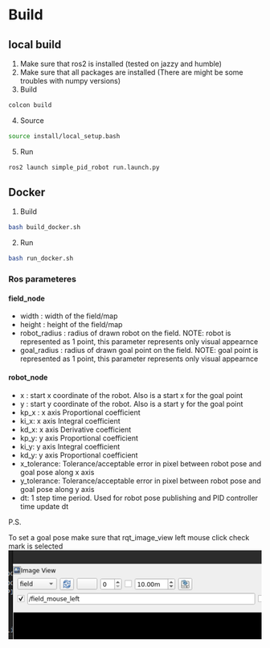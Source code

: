 # Build

## local build

1. Make sure that ros2 is installed (tested on jazzy and humble)
2. Make sure that all packages are installed (There are might be some troubles with numpy versions)
3. Build
```bash
colcon build
```
4. Source
```bash
source install/local_setup.bash
```
5. Run
```bash
ros2 launch simple_pid_robot run.launch.py
```

## Docker
1. Build
```bash
bash build_docker.sh
```
2. Run
```bash
bash run_docker.sh
```

### Ros parameteres
#### field_node
- width : width of the field/map
- height : height of the field/map
- robot_radius : radius of drawn robot on the field. NOTE: robot is represented as 1 point, this parameter represents only visual appearnce 
- goal_radius : radius of drawn goal point on the field. NOTE: goal point  is represented as 1 point, this parameter represents only visual appearnce 
#### robot_node
- x : start x coordinate of the robot. Also is a start x for the goal point
- y : start y coordinate of the robot. Also is a start y for the goal point
- kp_x : x axis Proportional coefficient
- ki_x: x axis Integral coefficient
- kd_x: x axis Derivative coefficient
- kp_y: y axis Proportional coefficient
- ki_y: y axis Integral coefficient
- kd_y: y axis Proportional coefficient
- x_tolerance: Tolerance/acceptable error in pixel between robot pose and goal pose along x axis
- y_tolerance: Tolerance/acceptable error in pixel between robot pose and goal pose along y axis
- dt: 1 step time period. Used for robot pose publishing and PID controller time update dt

P.S.

To set a goal pose make sure that rqt_image_view left mouse click check mark is selected
![alt text](images/image.png)